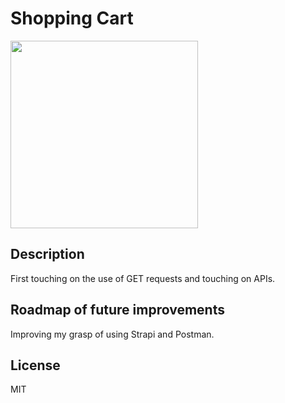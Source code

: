 # Shopping Cart

<img src="https://images.unsplash.com/photo-1525328437458-0c4d4db7cab4?ixlib=rb-1.2.1&ixid=MnwxMjA3fDB8MHxwaG90by1wYWdlfHx8fGVufDB8fHx8&auto=format&fit=crop&w=1050&q=80" width="300">

## Description
First touching on the use of GET requests and touching on APIs.

<!--## How to Run-->

## Roadmap of future improvements
Improving my grasp of using Strapi and Postman.

## License
MIT
 
